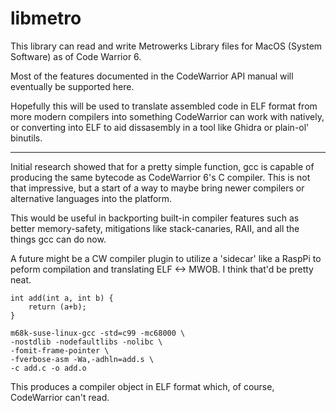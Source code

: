 libmetro
========

This library can read and write Metrowerks Library files for  MacOS (System Software)
as of Code Warrior 6.

Most of the features documented in the CodeWarrior API manual will eventually be 
supported here.

Hopefully this will be used to translate assembled code in ELF format from more modern 
compilers into something CodeWarrior can work with natively, or converting into ELF to
aid dissasembly in a tool like Ghidra or plain-ol' binutils.

------

Initial research showed that for a pretty simple function, gcc is capable of producing
the same bytecode as CodeWarrior 6's C compiler. This is not that impressive, but a
start of a way to maybe bring newer compilers or alternative languages into the platform.

This would be useful in backporting built-in compiler features such as better 
memory-safety, mitigations like stack-canaries, RAII, and all the things gcc can do now.

A future might be a CW compiler plugin to utilize a 'sidecar' like a RaspPi to peform
compilation and translating ELF <-> MWOB. I think that'd be pretty neat.

```
int add(int a, int b) {
    return (a+b);
}
```

```
m68k-suse-linux-gcc -std=c99 -mc68000 \
-nostdlib -nodefaultlibs -nolibc \
-fomit-frame-pointer \
-fverbose-asm -Wa,-adhln=add.s \
-c add.c -o add.o
```

This produces a compiler object in ELF format which, of course, CodeWarrior can't read.